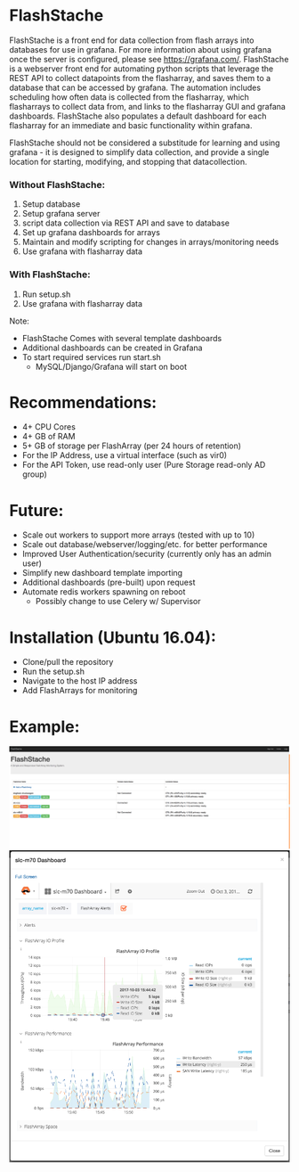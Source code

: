 # FlashStache

FlashStache is a front end for data collection from flash arrays into databases for use in grafana.  For more information about using grafana once the server is configured, please see https://grafana.com/.  FlashStache is a webserver front end for automating python scripts that leverage the REST API to collect datapoints from the flasharray, and saves them to a database that can be accessed by grafana.  The automation includes scheduling how often data is collected from the flasharray, which flasharrays to collect data from, and links to the flasharray GUI and grafana dashboards.  FlashStache also populates a default dashboard for each flasharray for an immediate and basic functionality within grafana.

FlashStache should not be considered a substitude for learning and using grafana - it is designed to simplify data collection, and provide a single location for starting, modifying, and stopping that datacollection.  

### Without FlashStache:
1. Setup database
2. Setup grafana server
3. script data collection via REST API and save to database
4. Set up grafana dashboards for arrays
5. Maintain and modify scripting for changes in arrays/monitoring needs
5. Use grafana with flasharray data

### With FlashStache:
1. Run setup.sh
2. Use grafana with flasharray data

Note:

* FlashStache Comes with several template dashboards
* Additional dashboards can be created in Grafana
* To start required services run start.sh
    * MySQL/Django/Grafana will start on boot

# Recommendations:

* 4+ CPU Cores
* 4+ GB of RAM
* 5+ GB of storage per FlashArray (per 24 hours of retention)
* For the IP Address, use a virtual interface (such as vir0)
* For the API Token, use read-only user (Pure Storage read-only AD group)


# Future:

* Scale out workers to support more arrays (tested with up to 10)
* Scale out database/webserver/logging/etc. for better performance
* Improved User Authentication/security (currently only has an admin user)
* Simplify new dashboard template importing
* Additional dashboards (pre-built) upon request
* Automate redis workers spawning on reboot
    * Possibly change to use Celery w/ Supervisor

# Installation (Ubuntu 16.04):

* Clone/pull the repository
* Run the setup.sh
* Navigate to the host IP address
* Add FlashArrays for monitoring

# Example:
![Home Page](home.png)
![Dashboard Example](dashboard.png)
